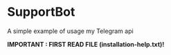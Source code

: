 # SupportBot
A simple example of usage my Telegram api



**IMPORTANT : FIRST READ FILE (installation-help.txt)!**
